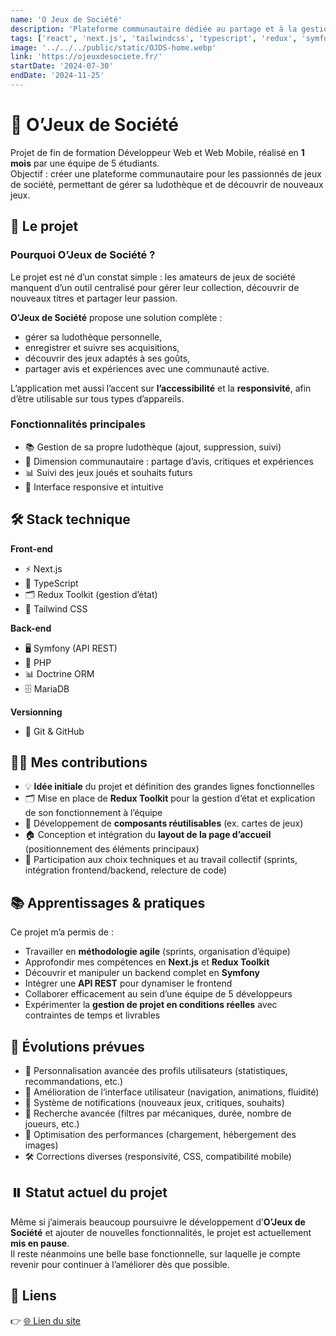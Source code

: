 ```yaml
---
name: 'O Jeux de Société'
description: 'Plateforme communautaire dédiée au partage et à la gestion collaborative de ludothèques et à la critique de jeux de société.'
tags: ['react', 'next.js', 'tailwindcss', 'typescript', 'redux', 'symfony']
image: '../../../public/static/OJDS-home.webp'
link: 'https://ojeuxdesociete.fr/'
startDate: '2024-07-30'
endDate: '2024-11-25'
---
```


# 🎲 O’Jeux de Société

Projet de fin de formation Développeur Web et Web Mobile, réalisé en **1 mois** par une équipe de 5 étudiants.  
Objectif : créer une plateforme communautaire pour les passionnés de jeux de société, permettant de gérer sa ludothèque et de découvrir de nouveaux jeux.


## 🎯 Le projet

### Pourquoi O’Jeux de Société ?

Le projet est né d’un constat simple : les amateurs de jeux de société manquent d’un outil centralisé pour gérer leur collection, découvrir de nouveaux titres et partager leur passion.  

**O’Jeux de Société** propose une solution complète :  
- gérer sa ludothèque personnelle,  
- enregistrer et suivre ses acquisitions,  
- découvrir des jeux adaptés à ses goûts,  
- partager avis et expériences avec une communauté active.  

L’application met aussi l’accent sur **l’accessibilité** et la **responsivité**, afin d’être utilisable sur tous types d’appareils.


### Fonctionnalités principales

- 📚 Gestion de sa propre ludothèque (ajout, suppression, suivi)  
- 👥 Dimension communautaire : partage d’avis, critiques et expériences  
- 📊 Suivi des jeux joués et souhaits futurs  
- 📱 Interface responsive et intuitive  


## 🛠️ Stack technique

**Front-end**  
- ⚡ Next.js  
- 📘 TypeScript  
- 🗂️ Redux Toolkit (gestion d’état)  
- 🎨 Tailwind CSS  

**Back-end**  
- 🖥️ Symfony (API REST)  
- 🐘 PHP  
- 📊 Doctrine ORM  
- 🗄️ MariaDB  

**Versionning**  
- 🔧 Git & GitHub  

## 👨‍💻 Mes contributions

- 💡 **Idée initiale** du projet et définition des grandes lignes fonctionnelles  
- 🗂️ Mise en place de **Redux Toolkit** pour la gestion d’état et explication de son fonctionnement à l’équipe  
- 🧩 Développement de **composants réutilisables** (ex. cartes de jeux)  
- 🏠 Conception et intégration du **layout de la page d’accueil** (positionnement des éléments principaux)  
- 🤝 Participation aux choix techniques et au travail collectif (sprints, intégration frontend/backend, relecture de code)  


## 📚 Apprentissages & pratiques

Ce projet m’a permis de :  
- Travailler en **méthodologie agile** (sprints, organisation d’équipe)  
- Approfondir mes compétences en **Next.js** et **Redux Toolkit**  
- Découvrir et manipuler un backend complet en **Symfony**  
- Intégrer une **API REST** pour dynamiser le frontend  
- Collaborer efficacement au sein d’une équipe de 5 développeurs  
- Expérimenter la **gestion de projet en conditions réelles** avec contraintes de temps et livrables  


## 🔮 Évolutions prévues

- 👤 Personnalisation avancée des profils utilisateurs (statistiques, recommandations, etc.)  
- 🎨 Amélioration de l’interface utilisateur (navigation, animations, fluidité)  
- 🔔 Système de notifications (nouveaux jeux, critiques, souhaits)  
- 🔎 Recherche avancée (filtres par mécaniques, durée, nombre de joueurs, etc.)  
- 🚀 Optimisation des performances (chargement, hébergement des images)  
- 🛠️ Corrections diverses (responsivité, CSS, compatibilité mobile)  

## ⏸️ Statut actuel du projet

Même si j’aimerais beaucoup poursuivre le développement d’**O’Jeux de Société** et ajouter de nouvelles fonctionnalités, le projet est actuellement **mis en pause**.  
Il reste néanmoins une belle base fonctionnelle, sur laquelle je compte revenir pour continuer à l’améliorer dès que possible.


## 🔗 Liens

👉 [🌐 Lien du site](https://www.ojeuxdesociete.fr/)
